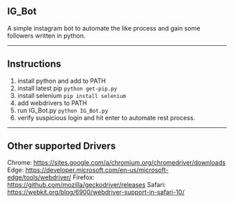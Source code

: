 ## IG_Bot
A simple instagram bot to automate the like process and gain some followers written in python.

-----------
Instructions
-----------

1. install python and add to PATH
2. install latest pip `python get-pip.py`
3. install selenium `pip install selenium`
4. add webdrivers to PATH
5. run IG_Bot.py `python IG_Bot.py`
6. verify suspicious login and hit enter to automate rest process.

-----------------------
Other supported Drivers
-----------------------

Chrome:	https://sites.google.com/a/chromium.org/chromedriver/downloads
Edge:	https://developer.microsoft.com/en-us/microsoft-edge/tools/webdriver/
Firefox:	https://github.com/mozilla/geckodriver/releases
Safari:	https://webkit.org/blog/6900/webdriver-support-in-safari-10/
